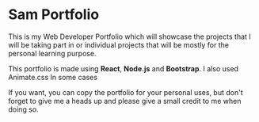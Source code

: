 # Sam Portfolio 
This is my Web Developer Portfolio which will showcase the projects that I will be taking part in or individual projects that will be mostly for the personal learning purpose.

This portfolio is made using **React**, **Node.js** and **Bootstrap**. I also used Animate.css In some cases 

If you want, you can copy the portfolio for your personal uses, but don't forget to give me a heads up and please give a small credit to me when doing so.